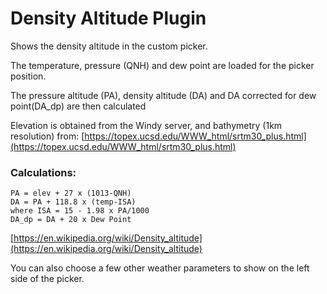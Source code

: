 # Density Altitude Plugin

Shows the density altitude in the custom picker.

The temperature, pressure (QNH) and dew point are loaded for the picker position.

The pressure altitude (PA), density altitude (DA) and DA corrected for dew point(DA_dp) are then calculated

Elevation is obtained from the Windy server,  and bathymetry (1km resolution) from: [https://topex.ucsd.edu/WWW_html/srtm30_plus.html](https://topex.ucsd.edu/WWW_html/srtm30_plus.html)

### Calculations:
    PA = elev + 27 x (1013-QNH)
    DA = PA + 118.8 x (temp-ISA)
    where ISA = 15 - 1.98 x PA/1000
    DA_dp = DA + 20 x Dew Point

[https://en.wikipedia.org/wiki/Density_altitude](https://en.wikipedia.org/wiki/Density_altitude)

You can also choose a few other weather parameters to show on the left side of the picker.
